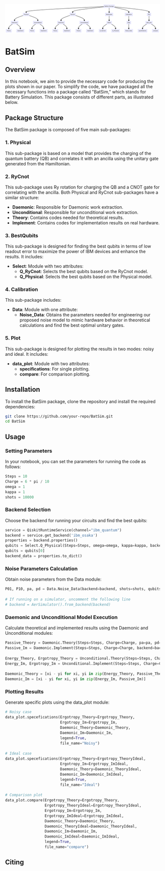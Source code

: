 ![BatSim Package Overview](BatSim_Package_Overview.png)


# BatSim

## Overview

In this notebook, we aim to provide the necessary code for producing the plots shown in our paper. To simplify the code, we have packaged all the necessary functions into a package called "BatSim," which stands for Battery Simulation. This package consists of different parts, as illustrated below.

## Package Structure

The BatSim package is composed of five main sub-packages:

### 1. Physical
This sub-package is based on a model that provides the charging of the quantum battery (QB) and correlates it with an ancilla using the unitary gate generated from the Hamiltonian.

### 2. RyCnot
This sub-package uses Ry rotation for charging the QB and a CNOT gate for correlating with the ancilla. Both Physical and RyCnot sub-packages have a similar structure:
- **Daemonic**: Responsible for Daemonic work extraction.
- **Unconditional**: Responsible for unconditional work extraction.
- **Theory**: Contains codes needed for theoretical results.
- **Implement**: Contains codes for implementation results on real hardware.

### 3. BestQubits
This sub-package is designed for finding the best qubits in terms of low readout error to maximize the power of IBM devices and enhance the results. It includes:
- **Select**: Module with two attributes:
  - **Q_RyCnot**: Selects the best qubits based on the RyCnot model.
  - **Q_Physical**: Selects the best qubits based on the Physical model.

### 4. Calibration
This sub-package includes:
- **Data**: Module with one attribute:
  - **Noise_Data**: Obtains the parameters needed for engineering our proposed noise model to mimic hardware behavior in theoretical calculations and find the best optimal unitary gates.

### 5. Plot
This sub-package is designed for plotting the results in two modes: noisy and ideal. It includes:
- **data_plot**: Module with two attributes:
  - **specifications**: For single plotting.
  - **compare**: For comparison plotting.

## Installation

To install the BatSim package, clone the repository and install the required dependencies:

```bash
git clone https://github.com/your-repo/BatSim.git
cd BatSim
```

## Usage

### Setting Parameters

In your notebook, you can set the parameters for running the code as follows:

```python
Steps = 10
Charge = 6 * pi / 10
omega = 1
kappa = 1
shots = 10000
```

### Backend Selection

Choose the backend for running your circuits and find the best qubits:

```python
service = QiskitRuntimeService(channel="ibm_quantum")
backend = service.get_backend('ibm_osaka')
properties = backend.properties()
qubits = Select.Q_Physical(Steps=Steps, omega=omega, kappa=kappa, backend=backend)
qubits = qubits[0]
backend_data = properties.to_dict()
```

### Noise Parameters Calculation

Obtain noise parameters from the Data module:

```python
P01, P10, pa, pd = Data.Noise_Data(backend=backend, shots=shots, qubits=qubits, simulator=True)

# If running on a simulator, uncomment the following line
# backend = AerSimulator().from_backend(backend)
```

### Daemonic and Unconditional Model Execution

Calculate theoretical and implemented results using the Daemonic and Unconditional modules:

```python
Passive_Theory = Daemonic.Theory(Steps=Steps, Charge=Charge, pa=pa, pd=pd, P01=P01, P10=P10)
Passive_Im = Daemonic.Implement(Steps=Steps, Charge=Charge, backend=backend, shots=shots, qubits=qubits)

Energy_Theory, Ergotropy_Theory = Unconditional.Theory(Steps=Steps, Charge=Charge, pa=pa, pd=pd)
Energy_Im, Ergotropy_Im = Unconditional.Implement(Steps=Steps, Charge=Charge, backend=backend, shots=shots, qubits=qubits)

Daemonic_Theory = [xi - yi for xi, yi in zip(Energy_Theory, Passive_Theory)]
Daemonic_Im = [xi - yi for xi, yi in zip(Energy_Im, Passive_Im)]
```

### Plotting Results

Generate specific plots using the data_plot module:

```python
# Noisy case
data_plot.specefications(Ergotropy_Theory=Ergotropy_Theory, 
                         Ergotropy_Im=Ergotropy_Im, 
                         Daemonic_Theory=Daemonic_Theory, 
                         Daemonic_Im=Daemonic_Im, 
                         legend=True, 
                         file_name="Noisy")

# Ideal case
data_plot.specefications(Ergotropy_Theory=Ergotropy_TheoryIdeal, 
                         Ergotropy_Im=Ergotropy_ImIdeal, 
                         Daemonic_Theory=Daemonic_TheoryIdeal, 
                         Daemonic_Im=Daemonic_ImIdeal, 
                         legend=True, 
                         file_name="Ideal")

# Comparison plot
data_plot.compare(Ergotropy_Theory=Ergotropy_Theory, 
                  Ergotropy_TheoryIdeal=Ergotropy_TheoryIdeal, 
                  Ergotropy_Im=Ergotropy_Im, 
                  Ergotropy_ImIdeal=Ergotropy_ImIdeal,
                  Daemonic_Theory=Daemonic_Theory,  
                  Daemonic_TheoryIdeal=Daemonic_TheoryIdeal, 
                  Daemonic_Im=Daemonic_Im, 
                  Daemonic_ImIdeal=Daemonic_ImIdeal, 
                  legend=True, 
                  file_name="compare")
```


## Citing 



```

